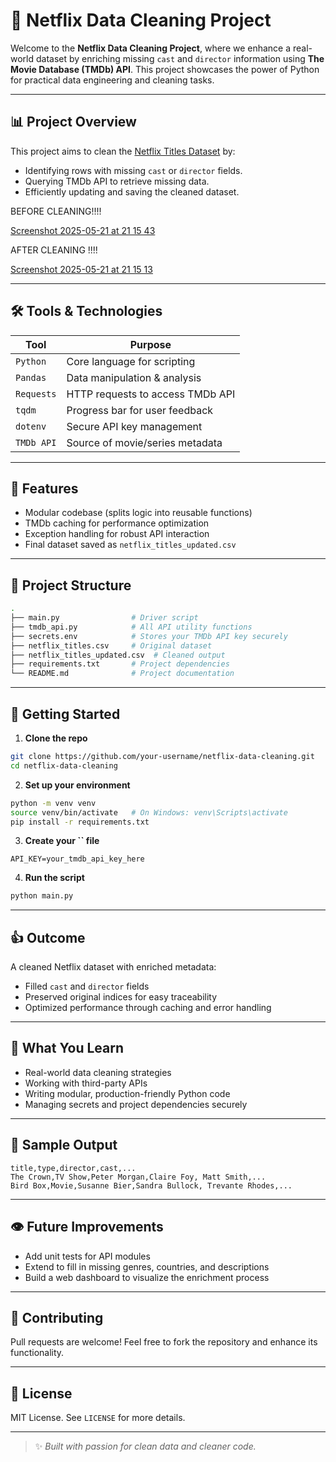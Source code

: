 # 🎥 Netflix Data Cleaning Project

Welcome to the **Netflix Data Cleaning Project**, where we enhance a real-world dataset by enriching missing `cast` and `director` information using **The Movie Database (TMDb) API**. This project showcases the power of Python for practical data engineering and cleaning tasks.

---

## 📊 Project Overview

This project aims to clean the [Netflix Titles Dataset](https://www.kaggle.com/datasets/shivamb/netflix-shows) by:

* Identifying rows with missing `cast` or `director` fields.
* Querying TMDb API to retrieve missing data.
* Efficiently updating and saving the cleaned dataset.

BEFORE CLEANING!!!!



[Screenshot 2025-05-21 at 21 15 43](https://github.com/user-attachments/assets/c46e4e88-6e3d-4fa4-9728-0e302d36d892)


AFTER CLEANING !!!!




[Screenshot 2025-05-21 at 21 15 13](https://github.com/user-attachments/assets/acebbb3a-07ac-4315-9cb5-51afa8dfcb82)

---

## 🛠️ Tools & Technologies

| Tool       | Purpose                          |
| ---------- | -------------------------------- |
| `Python`   | Core language for scripting      |
| `Pandas`   | Data manipulation & analysis     |
| `Requests` | HTTP requests to access TMDb API |
| `tqdm`     | Progress bar for user feedback   |
| `dotenv`   | Secure API key management        |
| `TMDb API` | Source of movie/series metadata  |

---

## 📝 Features

* Modular codebase (splits logic into reusable functions)
* TMDb caching for performance optimization
* Exception handling for robust API interaction
* Final dataset saved as `netflix_titles_updated.csv`

---

## 📂 Project Structure

```bash
.
├── main.py                # Driver script
├── tmdb_api.py            # All API utility functions
├── secrets.env            # Stores your TMDb API key securely
├── netflix_titles.csv     # Original dataset
├── netflix_titles_updated.csv  # Cleaned output
├── requirements.txt       # Project dependencies
└── README.md              # Project documentation
```

---

## 🚀 Getting Started

1. **Clone the repo**

```bash
git clone https://github.com/your-username/netflix-data-cleaning.git
cd netflix-data-cleaning
```

2. **Set up your environment**

```bash
python -m venv venv
source venv/bin/activate   # On Windows: venv\Scripts\activate
pip install -r requirements.txt
```

3. **Create your **\`\`** file**

```env
API_KEY=your_tmdb_api_key_here
```

4. **Run the script**

```bash
python main.py
```

---

## 👍 Outcome

A cleaned Netflix dataset with enriched metadata:

* Filled `cast` and `director` fields
* Preserved original indices for easy traceability
* Optimized performance through caching and error handling

---

## 🌟 What You Learn

* Real-world data cleaning strategies
* Working with third-party APIs
* Writing modular, production-friendly Python code
* Managing secrets and project dependencies securely

---

## 📁 Sample Output

```csv
title,type,director,cast,...
The Crown,TV Show,Peter Morgan,Claire Foy, Matt Smith,...
Bird Box,Movie,Susanne Bier,Sandra Bullock, Trevante Rhodes,...
```

---

## 👁️ Future Improvements

* Add unit tests for API modules
* Extend to fill in missing genres, countries, and descriptions
* Build a web dashboard to visualize the enrichment process

---

## 🚀 Contributing

Pull requests are welcome! Feel free to fork the repository and enhance its functionality.

---

## 🚀 License

MIT License. See `LICENSE` for more details.

---

> ✨ *Built with passion for clean data and cleaner code.*
